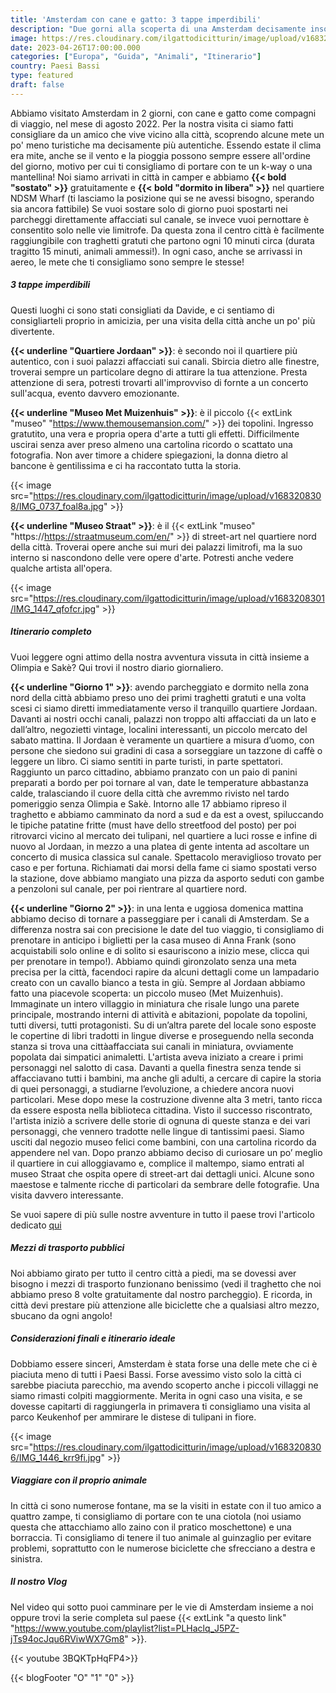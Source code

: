 ```yaml
---
title: 'Amsterdam con cane e gatto: 3 tappe imperdibili' 
description: "Due gorni alla scoperta di una Amsterdam decisamente insolita "
image: https://res.cloudinary.com/ilgattodicitturin/image/upload/v1683208317/IMG_0701_2_icitnu.jpg
date: 2023-04-26T17:00:00.000
categories: ["Europa", "Guida", "Animali", "Itinerario"]
country: Paesi Bassi
type: featured
draft: false
---
```


Abbiamo visitato Amsterdam in 2 giorni, con cane e gatto come compagni di viaggio, nel mese di agosto 2022. Per la nostra visita ci siamo fatti consigliare da un amico che vive vicino alla città, scoprendo alcune mete un po' meno turistiche ma decisamente più autentiche. 
Essendo estate il clima era mite, anche se il vento e la pioggia possono sempre essere all'ordine del giorno, motivo per cui ti consigliamo di portare con te un k-way o una mantellina!
Noi siamo arrivati in città in camper e abbiamo **{{< bold "sostato" >}}** gratuitamente e **{{< bold "dormito in libera" >}}** nel quartiere NDSM Wharf (ti lasciamo la posizione qui se ne avessi bisogno, sperando sia ancora fattibile) Se vuoi sostare solo di giorno puoi spostarti nei parcheggi direttamente affacciati sul canale, se invece vuoi pernottare è consentito solo nelle vie limitrofe. Da questa zona il centro città è facilmente raggiungibile con traghetti gratuti che partono ogni 10 minuti circa (durata tragitto 15 minuti, animali ammessi!).
In ogni caso, anche se arrivassi in aereo, le mete che ti consigliamo sono sempre le stesse!

##### 3 tappe imperdibili
Questi luoghi ci sono stati consigliati da Davide, e ci sentiamo di consigliarteli proprio in amicizia, per una visita della città anche un po' più divertente. 

**{{< underline "Quartiere Jordaan" >}}**: è secondo noi il quartiere più autentico, con i suoi palazzi affacciati sui canali. Sbircia dietro alle finestre, troverai sempre un particolare degno di attirare la tua attenzione. Presta attenzione di sera, potresti trovarti all'improvviso di fornte a un concerto sull'acqua, evento davvero emozionante. 

**{{< underline "Museo Met Muizenhuis" >}}**: è il piccolo {{< extLink "museo" "https://www.themousemansion.com/" >}} dei topolini. Ingresso gratutito, una vera e propria opera d'arte a tutti gli effetti. Difficilmente uscirai senza aver preso almeno una cartolina ricordo o scattato una fotografia. Non aver timore a chidere spiegazioni, la donna dietro al bancone è gentilissima e ci ha raccontato tutta la storia. 

{{< image src="https://res.cloudinary.com/ilgattodicitturin/image/upload/v1683208308/IMG_0737_foal8a.jpg" >}}

**{{< underline "Museo Straat" >}}**: è il {{< extLink "museo" "https://https://straatmuseum.com/en/" >}} di street-art nel quartiere nord della città. Troverai opere anche sui muri dei palazzi limitrofi, ma la suo interno si nascondono delle vere opere d'arte. Potresti anche vedere qualche artista all'opera. 

{{< image src="https://res.cloudinary.com/ilgattodicitturin/image/upload/v1683208301/IMG_1447_qfofcr.jpg" >}}


##### Itinerario completo
Vuoi leggere ogni attimo della nostra avventura vissuta in città insieme a Olimpia e Sakè? Qui trovi il nostro diario giornaliero.

**{{< underline "Giorno 1" >}}**: avendo parcheggiato e dormito nella zona nord della città abbiamo preso uno dei primi traghetti gratuti e una volta scesi ci siamo diretti immediatamente verso il tranquillo quartiere Jordaan. Davanti ai nostri occhi canali, palazzi non troppo alti affacciati da un lato e dall’altro, negozietti vintage, localini interessanti, un piccolo mercato del sabato mattina. Il Jordaan è veramente un quartiere a misura d’uomo, con persone che siedono sui gradini di casa a sorseggiare un tazzone di caffè o leggere un libro. Ci siamo sentiti in parte turisti, in parte spettatori. Raggiunto un parco cittadino, abbiamo pranzato con un paio di panini preparati a bordo per poi tornare al van, date le temperature abbastanza calde, tralasciando il cuore della città che avremmo rivisto nel tardo pomeriggio senza Olimpia e Sakè. Intorno alle 17 abbiamo ripreso il traghetto e abbiamo camminato da nord a sud e da est a ovest, spiluccando le tipiche patatine fritte (must have dello streetfood del posto) per poi ritrovarci vicino al mercato dei tulipani, nel quartiere a luci rosse e infine di nuovo al Jordaan, in mezzo a una platea di gente intenta ad ascoltare un concerto di musica classica sul canale. Spettacolo meraviglioso trovato per caso e per fortuna. Richiamati dai morsi della fame ci siamo spostati verso la stazione, dove abbiamo mangiato una pizza da asporto seduti con gambe a penzoloni sul canale, per poi rientrare al quartiere nord.

**{{< underline "Giorno 2" >}}**: in una lenta e uggiosa domenica mattina abbiamo deciso di tornare a passeggiare per i canali di Amsterdam. Se a differenza nostra sai con precisione le date del tuo viaggio, ti consigliamo di prenotare in anticipo i biglietti per la casa museo di Anna Frank (sono acquistabili solo online e di solito si esauriscono a inizio mese, clicca qui per prenotare in tempo!). Abbiamo quindi gironzolato senza una meta precisa per la città, facendoci rapire da alcuni dettagli come un lampadario creato con un cavallo bianco a testa in giù. Sempre al Jordaan abbiamo fatto una piacevole scoperta: un piccolo museo (Met Muizenhuis). Immaginate un intero villaggio in miniatura che risale lungo una parete principale, mostrando interni di attività e abitazioni, popolate da topolini, tutti diversi, tutti protagonisti. Su di un’altra parete del locale sono esposte le copertine di libri tradotti in lingue diverse e proseguendo nella seconda stanza si trova una cittàaffacciata sui canali in miniatura, ovviamente popolata dai simpatici animaletti. L'artista aveva iniziato a creare i primi personaggi nel salotto di casa. Davanti a quella finestra senza tende si affacciavano tutti i bambini, ma anche gli adulti, a cercare di capire la storia di quei personaggi, a studiarne l’evoluzione, a chiedere ancora nuovi particolari. Mese dopo mese la costruzione divenne alta 3 metri, tanto ricca da essere esposta nella biblioteca cittadina. Visto il successo riscontrato, l'artista iniziò a scrivere delle storie di ognuna di queste stanza e dei vari personaggi, che vennero tradotte nelle lingue di tantissimi paesi. Siamo usciti dal negozio museo felici come bambini, con una cartolina ricordo da appendere nel van. Dopo pranzo abbiamo deciso di curiosare un po’ meglio il quartiere in cui alloggiavamo e, complice il maltempo, siamo entrati al museo Straat che ospita opere di street-art dai dettagli unici. Alcune sono maestose e talmente ricche di particolari da sembrare delle fotografie. Una visita davvero interessante. 

Se vuoi sapere di più sulle nostre avventure in tutto il paese trovi l'articolo dedicato [qui](/blog/guida_olanda_in_camper_itinerari/)


##### Mezzi di trasporto pubblici 
Noi abbiamo girato per tutto il centro città a piedi, ma se dovessi aver bisogno i mezzi di trasporto funzionano benissimo (vedi il traghetto che noi abbiamo preso 8 volte gratuitamente dal nostro parcheggio).
E ricorda, in città devi prestare più attenzione alle biciclette che a qualsiasi altro mezzo, sbucano da ogni angolo!

##### Considerazioni finali e itinerario ideale
Dobbiamo essere sinceri, Amsterdam è stata forse una delle mete che ci è piaciuta meno di tutti i Paesi Bassi. Forse avessimo visto solo la città ci sarebbe piaciuta parecchio, ma avendo scoperto anche i piccoli villaggi ne siamo rimasti colpiti maggiormente. Merita in ogni caso una visita, e se dovesse capitarti di raggiungerla in primavera ti consigliamo una visita al parco Keukenhof per ammirare le distese di tulipani in fiore. 

{{< image src="https://res.cloudinary.com/ilgattodicitturin/image/upload/v1683208306/IMG_1446_krr9fi.jpg" >}}


##### Viaggiare con il proprio animale
In città ci sono numerose fontane, ma se la visiti in estate con il tuo amico a quattro zampe, ti consigliamo di portare con te una ciotola (noi usiamo questa che attacchiamo allo zaino con il pratico moschettone) e una borraccia. 
Ti consigliamo di tenere il tuo animale al guinzaglio per evitare problemi, soprattutto con le numerose biciclette che sfrecciano a destra e sinistra. 

##### Il nostro Vlog 

Nel video qui sotto puoi camminare per le vie di Amsterdam insieme a noi oppure trovi la serie completa sul paese {{< extLink "a questo link" "https://www.youtube.com/playlist?list=PLHaclq_J5PZ-jTs94ocJqu6RViwWX7Gm8" >}}.

{{< youtube 3BQKTpHqFP4>}}


<!-- <div id="Mappe"></div> -->

<!-- ##### Le nostre mappe -->
<!-- Di seguito puoi consultare comodamente le mappe relative al nostro vi lasciamo il link alle mappe che 

{{< gmap "https://www.google.com/maps/d/u/0/embed?mid=1iWT57E7IXes2FIwpnvDKgvbrL740gmU&ehbc=2E312F" >}} -->

{{< blogFooter "O" "1" "0" >}}






